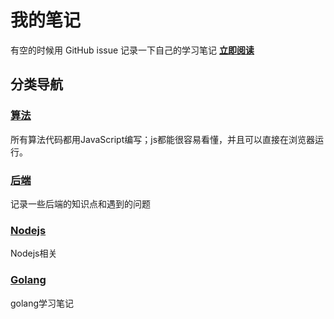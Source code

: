 # 我的笔记
有空的时候用 GitHub issue 记录一下自己的学习笔记
**[立即阅读](https://github.com/fuguohong/blog/issues)**

## 分类导航
### [算法](https://github.com/fuguohong/blog/issues?q=label%3A算法)
所有算法代码都用JavaScript编写；js都能很容易看懂，并且可以直接在浏览器运行。

### [后端](https://github.com/fuguohong/blog/issues?q=label%3A后端)
记录一些后端的知识点和遇到的问题

### [Nodejs](https://github.com/fuguohong/blog/issues?q=label%3ANodejs)
Nodejs相关

### [Golang](https://github.com/fuguohong/blog/issues?q=label%3AGolang)
golang学习笔记

